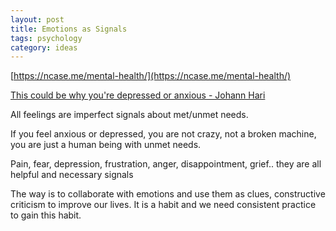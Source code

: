 ```yaml
---
layout: post
title: Emotions as Signals
tags: psychology
category: ideas
--- 
```


 [https://ncase.me/mental-health/](https://ncase.me/mental-health/)

[This could be why you're depressed or anxious - Johann Hari](https://www.youtube.com/watch?v=MB5IX-np5fE)

All feelings are imperfect signals about met/unmet needs. 

If you feel anxious or depressed, you are not crazy, not a broken machine, you are just a human being with unmet needs.

Pain, fear, depression, frustration, anger, disappointment, grief.. they are all helpful and necessary signals

The way is to collaborate with emotions and use them as clues, constructive criticism to improve our lives. It is a habit and we need consistent practice to gain this habit. 

